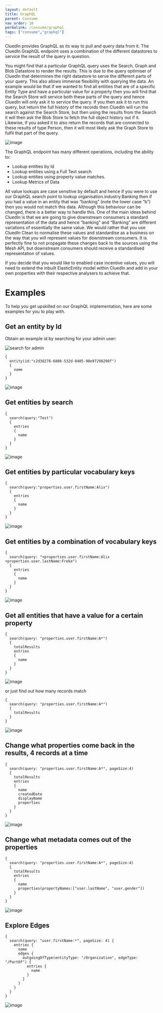 ```yaml
---
layout: default
title: GraphQL
parent: Consume
nav_order: 10
permalink: /consume/graphql
tags: ["consume","graphql"]
---
```


CluedIn provides GraphQL as its way to pull and query data from it. The CluedIn GraphQL endpoint uses a combination of the different datastores to service the result of the query in question. 

You might find that a particular GraphQL query uses the Search, Graph and Blob Datastore to render the results. This is due to the query optimiser of CluedIn that determines the right datastore to serve the different parts of your query. This also allows immense flexibility with querying the data. An example would be that if we wanted to find all entities that are of a specific Entity Type and have a particular value for a property then you will find that the Search Store will service both these parts of the query and hence CluedIn will only ask it to service the query. If you then ask it to run this query, but return the full history of the records then CluedIn will run the search against the Search Store, but then using the results from the Search it will then ask the Blob Store to fetch the full object history out if it. Likewise, if you asked it to also return the records that are connected to these results of type Person, then it will most likely ask the Graph Store to fulfil that part of the query. 

![image](../assets/images/consume/simple-graphql-example.png)

The GraphQL endpoint has many different operations, including the ability to:

* Lookup entities by Id
* Lookup entities using a Full Text search
* Lookup entities using property value matches. 
* Lookup Metrics of Data

All value lookups are case sensitive by default and hence if you were to use our GraphQL search point to lookup organisation.industry:Banking then if you had a value in an entity that was “banking” (note the lower case “b”) then you would not match this data. Although this behaviour can be changed, there is a better way to handle this. One of the main ideas behind CluedIn is that we are going to give downstream consumers a standard representation of the data and hence “banking” and “Banking” are different variations of essentially the same value. We would rather that you use CluedIn Clean to normalise these values and standardise as a business on the way that you will represent values for downstream consumers. It is perfectly fine to not propagate these changes back to the sources using the Mesh API, but downstream consumers should receive a standardised representation of values. 

If you decide that you would like to enabled case incentive values, you will need to extend the inbuilt ElasticEntity model within CluedIn and add in your own properties with their respective analysers to achieve that. 

# Examples
To help you get upskilled on our GraphQL implementation, here are some examples for you to play with.

## Get an entity by Id

Obtain an example id by searching for your admin user:

![search for admin](../assets/images/consume/01-by-id-01.png)

~~~
{
  entity(id:"c2d38278-6886-532d-8405-98e97298298f")
  {
    name
  }
}
~~~

![image](../assets/images/consume/01-by-id-02.png)

## Get entities by search

~~~
{
  search(query:"Test")
  {
    entries
    {
      name
    }
  }
}
~~~

![image](../assets/images/consume/02-by-search.png)

## Get entities by particular vocabulary keys

~~~
{
  search(query:"properties.user.firstName:Alix")
  {
    entries
    {
      name
    }
  }
}
~~~


![image](../assets/images/consume/03-by-vocab-key.png)

## Get entities by a combination of vocabulary keys

~~~
{
  search(query: "+properties.user.firstName:Alix +properties.user.lastName:Freke")
  {
    entries
    {
      name
    }
  }
}
~~~

![image](../assets/images/consume/04-by-vocab-key-combo.png)

## Get all entities that have a value for a certain property

~~~
{
  search(query: "properties.user.firstName:A*")
  {
    totalResults
    entries
    {
      name
    }
  }
}
~~~

![image](../assets/images/consume/05-certain-prop.png)

or just find out how many records match

~~~
{
  search(query: "properties.user.firstName:A*")
  {
    totalResults
  }
}
~~~

![image](../assets/images/consume/05-certain-prop-num-match.png)

## Change what properties come back in the results, 4 records at a time

~~~
{
  search(query: "properties.user.firstName:A*", pageSize:4)
  {
    totalResults
    entries
    {
      name
      createdDate
      displayName
      properties
    }
  }
}
~~~

![image](../assets/images/consume/06-what-props-pagesize4.png)

## Change what metadata comes out of the properties

~~~
{
  search(query: "properties.user.firstName:A*", pageSize:4)
  {
    totalResults
    entries
    {
      name
      properties(propertyNames:["user.lastName", "user.gender"])
    }
  }
}
~~~

![image](../assets/images/consume/07-what-metadata.png)

## Explore Edges

~~~
{
  search(query: "user.firstName:*", pageSize: 4) {
    entries {
      name
      edges {
        outgoingOfType(entityType: "/Organization", edgeType: "/PartOf") {
          entries {
            name
          }
        }
      }
    }
  }
}
~~~

![image](../assets/images/consume/8.png)
